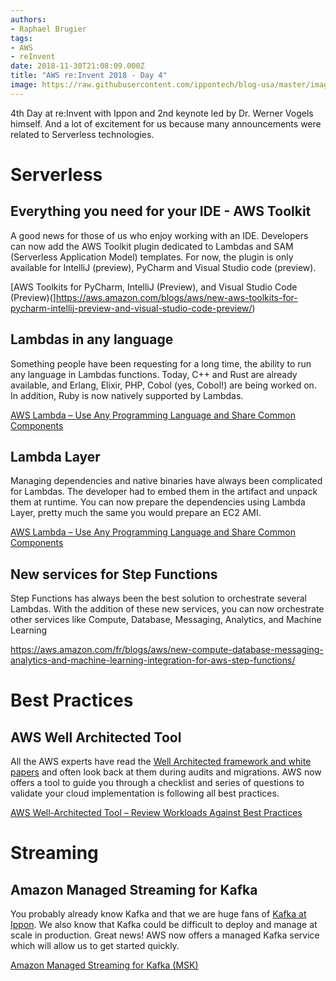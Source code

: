 ```yaml
---
authors:
- Raphael Brugier
tags:
- AWS
- reInvent
date: 2018-11-30T21:08:09.000Z
title: "AWS re:Invent 2018 - Day 4"
image: https://raw.githubusercontent.com/ippontech/blog-usa/master/images/2018/11/lambda.jpeg
---
```


4th Day at re:Invent with Ippon and 2nd keynote led by Dr. Werner Vogels himself. And a lot of excitement for us because many announcements were related to Serverless technologies.

# Serverless

## Everything you need for your IDE - AWS Toolkit

A good news for those of us who enjoy working with an IDE. Developers can now add the AWS Toolkit plugin dedicated to Lambdas and SAM (Serverless Application Model) templates. For now, the plugin is only available for  IntelliJ (preview), PyCharm and Visual Studio code (preview).

[AWS Toolkits for PyCharm, IntelliJ (Preview), and Visual Studio Code (Preview)(]https://aws.amazon.com/blogs/aws/new-aws-toolkits-for-pycharm-intellij-preview-and-visual-studio-code-preview/)

## Lambdas in any language

Something people have been requesting for a long time, the ability to run any language in Lambdas functions. Today, C++ and Rust are already available, and Erlang, Elixir, PHP, Cobol (yes, Cobol!) are being worked on. In addition, Ruby is now natively supported by Lambdas.

[AWS Lambda – Use Any Programming Language and Share Common Components](https://aws.amazon.com/blogs/aws/new-for-aws-lambda-use-any-programming-language-and-share-common-components/)

## Lambda Layer

Managing dependencies and native binaries have always been complicated for Lambdas. The developer had to embed them in the artifact and unpack them at runtime. You can now prepare the dependencies using Lambda Layer, pretty much the same you would prepare an EC2 AMI.

[AWS Lambda – Use Any Programming Language and Share Common Components](https://aws.amazon.com/blogs/aws/new-for-aws-lambda-use-any-programming-language-and-share-common-components/)

## New services for Step Functions

Step Functions has always been the best solution to orchestrate several Lambdas. With the addition of these new services, you can now orchestrate other services like Compute, Database, Messaging, Analytics, and Machine Learning

https://aws.amazon.com/fr/blogs/aws/new-compute-database-messaging-analytics-and-machine-learning-integration-for-aws-step-functions/

# Best Practices

## AWS Well Architected Tool

All the AWS experts have read the [Well Architected framework and white papers](https://aws.amazon.com/architecture/well-architected/) and often look back at them during audits and migrations. AWS now offers a tool to guide you through a checklist and series of questions to validate your cloud implementation is following all best practices.

[AWS Well-Architected Tool – Review Workloads Against Best Practices](https://aws.amazon.com/blogs/aws/new-aws-well-architected-tool-review-workloads-against-best-practices/)

# Streaming

## Amazon Managed Streaming for Kafka

You probably already know Kafka and that we are huge fans of [Kafka at Ippon](https://blog.ippon.tech/tag/apache-kafka/). We also know that Kafka could be difficult to deploy and manage at scale in production. Great news! AWS now offers a managed Kafka service which will allow us to get started quickly.

[Amazon Managed Streaming for Kafka (MSK)](https://aws.amazon.com/msk/)
